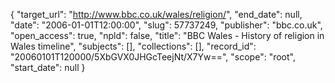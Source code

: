 {
  "target_url": "http://www.bbc.co.uk/wales/religion/", 
  "end_date": null, 
  "date": "2006-01-01T12:00:00", 
  "slug": 57737249, 
  "publisher": "bbc.co.uk", 
  "open_access": true, 
  "npld": false, 
  "title": "BBC Wales - History of religion in Wales timeline", 
  "subjects": [], 
  "collections": [], 
  "record_id": "20060101T120000/5XbGVX0JHGcTeejNt/X7Yw==", 
  "scope": "root", 
  "start_date": null
}

